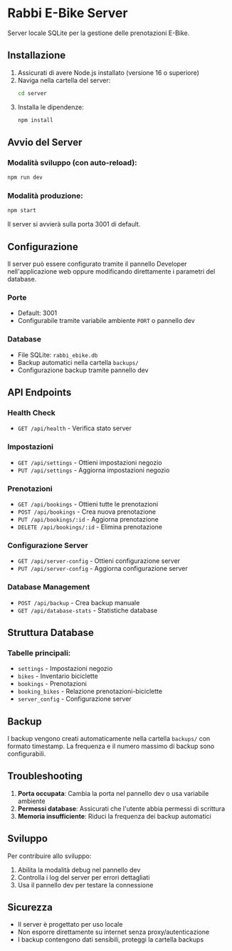# Rabbi E-Bike Server

Server locale SQLite per la gestione delle prenotazioni E-Bike.

## Installazione

1. Assicurati di avere Node.js installato (versione 16 o superiore)
2. Naviga nella cartella del server:
   ```bash
   cd server
   ```
3. Installa le dipendenze:
   ```bash
   npm install
   ```

## Avvio del Server

### Modalità sviluppo (con auto-reload):
```bash
npm run dev
```

### Modalità produzione:
```bash
npm start
```

Il server si avvierà sulla porta 3001 di default.

## Configurazione

Il server può essere configurato tramite il pannello Developer nell'applicazione web oppure modificando direttamente i parametri del database.

### Porte
- Default: 3001
- Configurabile tramite variabile ambiente `PORT` o pannello dev

### Database
- File SQLite: `rabbi_ebike.db`
- Backup automatici nella cartella `backups/`
- Configurazione backup tramite pannello dev

## API Endpoints

### Health Check
- `GET /api/health` - Verifica stato server

### Impostazioni
- `GET /api/settings` - Ottieni impostazioni negozio
- `PUT /api/settings` - Aggiorna impostazioni negozio

### Prenotazioni
- `GET /api/bookings` - Ottieni tutte le prenotazioni
- `POST /api/bookings` - Crea nuova prenotazione
- `PUT /api/bookings/:id` - Aggiorna prenotazione
- `DELETE /api/bookings/:id` - Elimina prenotazione

### Configurazione Server
- `GET /api/server-config` - Ottieni configurazione server
- `PUT /api/server-config` - Aggiorna configurazione server

### Database Management
- `POST /api/backup` - Crea backup manuale
- `GET /api/database-stats` - Statistiche database

## Struttura Database

### Tabelle principali:
- `settings` - Impostazioni negozio
- `bikes` - Inventario biciclette
- `bookings` - Prenotazioni
- `booking_bikes` - Relazione prenotazioni-biciclette
- `server_config` - Configurazione server

## Backup

I backup vengono creati automaticamente nella cartella `backups/` con formato timestamp.
La frequenza e il numero massimo di backup sono configurabili.

## Troubleshooting

1. **Porta occupata**: Cambia la porta nel pannello dev o usa variabile ambiente
2. **Permessi database**: Assicurati che l'utente abbia permessi di scrittura
3. **Memoria insufficiente**: Riduci la frequenza dei backup automatici

## Sviluppo

Per contribuire allo sviluppo:
1. Abilita la modalità debug nel pannello dev
2. Controlla i log del server per errori dettagliati
3. Usa il pannello dev per testare la connessione

## Sicurezza

- Il server è progettato per uso locale
- Non esporre direttamente su internet senza proxy/autenticazione
- I backup contengono dati sensibili, proteggi la cartella backups